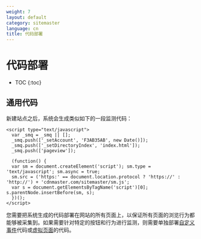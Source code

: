 ```yaml
---
weight: 7
layout: default
category: sitemaster
language: cn
title: 代码部署
---
```


# 代码部署

* TOC
{:toc}


## 通用代码
新建站点之后，系统会生成类似如下的一段监测代码：


    <script type="text/javascript">
      var _smq = _smq || [];
      _smq.push(['_setAccount', 'F3AB35AB', new Date()]);
      _smq.push(['_setDirectoryIndex', 'index.html']);
      _smq.push(['pageview']);    

      (function() {
      var sm = document.createElement('script'); sm.type = 'text/javascript'; sm.async = true;
      sm.src = ('https:' == document.location.protocol ? 'https://' : 'http://') + 'cdnmaster.com/sitemaster/sm.js';
      var s = document.getElementsByTagName('script')[0]; s.parentNode.insertBefore(sm, s);
      })();
    </script>

您需要把系统生成的代码部署在网站的所有页面上，以保证所有页面的浏览行为都能够被采集到。如果需要针对特定的按钮和行为进行监测，则需要单独部署[自定义事件](/doc/sitemaster/v1/cn/site_js_event.html)代码或[虚拟页面](/doc/sitemaster/v1/cn/site_js_pageview.html)的代码。